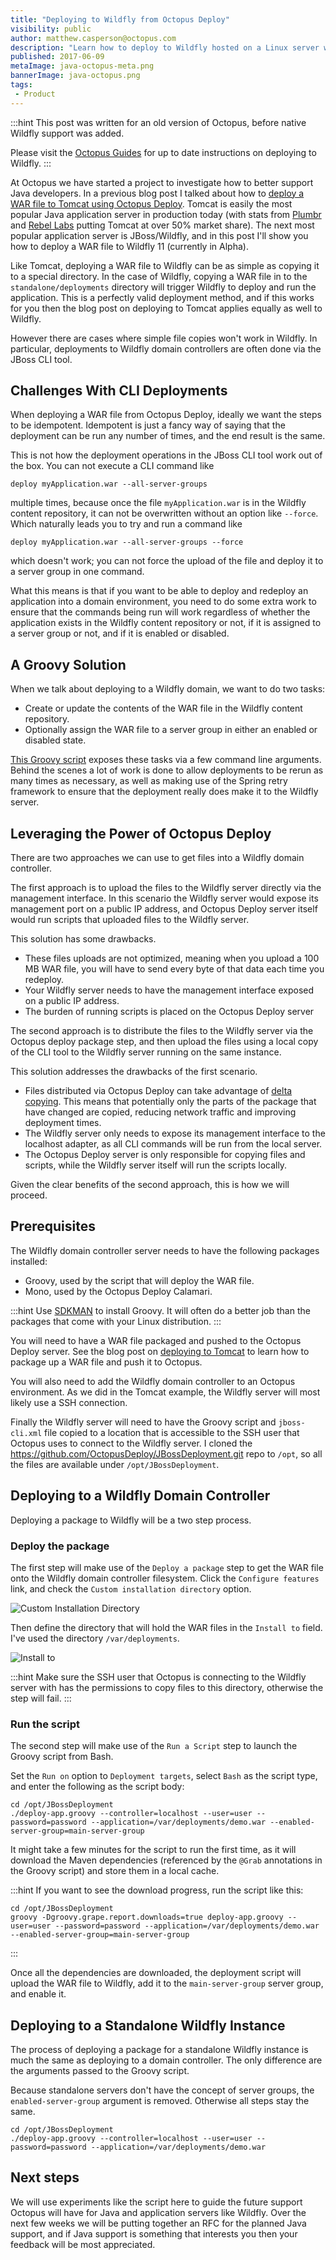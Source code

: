 ```yaml
---
title: "Deploying to Wildfly from Octopus Deploy"
visibility: public
author: matthew.casperson@octopus.com
description: "Learn how to deploy to Wildfly hosted on a Linux server with Octopus Deploy"
published: 2017-06-09
metaImage: java-octopus-meta.png
bannerImage: java-octopus.png
tags:
 - Product
---
```


:::hint
This post was written for an old version of Octopus, before native Wildfly support was added.

Please visit the [Octopus Guides](https://octopus.com/docs/guides?destination=WildFly) for up to date instructions on deploying to Wildfly.
:::

At Octopus we have started a project to investigate how to better support Java developers.  In a previous blog post I talked about how to [deploy a WAR file to Tomcat using Octopus Deploy](https://octopus.com/blog/octopus-tomcat).  Tomcat is easily the most popular Java application server in production today (with stats from [Plumbr](https://plumbr.eu/blog/java/most-popular-java-application-servers-2017-edition) and [Rebel Labs](https://zeroturnaround.com/rebellabs/java-tools-and-technologies-landscape-for-2014/8/) putting Tomcat at over 50% market share).  The next most popular application server is JBoss/Wildfly, and in this post I'll show you how to deploy a WAR file to Wildfly 11 (currently in Alpha).

Like Tomcat, deploying a WAR file to Wildfly can be as simple as copying it to a special directory. In the case of Wildfly, copying a WAR file in to the `standalone/deployments` directory will trigger Wildfly to deploy and run the application. This is a perfectly valid deployment method, and if this works for you then the blog post on deploying to Tomcat applies equally as well to Wildfly.

However there are cases where simple file copies won't work in Wildfly. In particular, deployments to Wildfly domain controllers are often done via the JBoss CLI tool.

## Challenges With CLI Deployments

When deploying a WAR file from Octopus Deploy, ideally we want the steps to be idempotent. Idempotent is just a fancy way of saying that the deployment can be run any number of times, and the end result is the same.

This is not how the deployment operations in the JBoss CLI tool work out of the box. You can not execute a CLI command like

```
deploy myApplication.war --all-server-groups
```

multiple times, because once the file `myApplication.war` is in the Wildfly content repository, it can not be overwritten without an option like `--force`. Which naturally leads you to try and run a command like

```
deploy myApplication.war --all-server-groups --force
```

which doesn't work; you can not force the upload of the file and deploy it to a server group in one command.

What this means is that if you want to be able to deploy and redeploy an application into a domain environment, you need to do some extra work to ensure that the commands being run will work regardless of whether the application exists in the Wildfly content repository or not, if it is assigned to a server group or not, and if it is enabled or disabled.

## A Groovy Solution

When we talk about deploying to a Wildfly domain, we want to do two tasks:

* Create or update the contents of the WAR file in the Wildfly content repository.
* Optionally assign the WAR file to a server group in either an enabled or disabled state.

[This Groovy script](https://github.com/OctopusDeploy/JBossDeployment/blob/master/deploy-app.groovy) exposes these tasks via a few command line arguments. Behind the scenes a lot of work is done to allow deployments to be rerun as many times as necessary, as well as making use of the Spring retry framework to ensure that the deployment really does make it to the Wildfly server.

## Leveraging the Power of Octopus Deploy

There are two approaches we can use to get files into a Wildfly domain controller.

The first approach is to upload the files to the Wildfly server directly via the management interface. In this scenario the Wildfly server would expose its management port on a public IP address, and Octopus Deploy server itself would run scripts that uploaded files to the Wildfly server.

This solution has some drawbacks.
* These files uploads are not optimized, meaning when you upload a 100 MB WAR file, you will have to send every byte of that data each time you redeploy.
* Your Wildfly server needs to have the management interface exposed on a public IP address.
* The burden of running scripts is placed on the Octopus Deploy server

The second approach is to distribute the files to the Wildfly server via the Octopus deploy package step, and then upload the files using a local copy of the CLI tool to the Wildfly server running on the same instance.

This solution addresses the drawbacks of the first scenario.
* Files distributed via Octopus Deploy can take advantage of [delta copying](https://octopus.com/docs/deploying-applications/delta-compression-for-package-transfers). This means that potentially only the parts of the package that have changed are copied, reducing network traffic and improving deployment times.
* The Wildfly server only needs to expose its management interface to the localhost adapter, as all CLI commands will be run from the local server.
* The Octopus Deploy server is only responsible for copying files and scripts, while the Wildfly server itself will run the scripts locally.

Given the clear benefits of the second approach, this is how we will proceed.

## Prerequisites

The Wildfly domain controller server needs to have the following packages installed:
* Groovy, used by the script that will deploy the WAR file.
* Mono, used by the Octopus Deploy Calamari.

:::hint
Use [SDKMAN](http://sdkman.io/) to install Groovy. It will often do a better job than the packages that come with your Linux distribution.
:::

You will need to have a WAR file packaged and pushed to the Octopus Deploy server. See the blog post on [deploying to Tomcat](https://octopus.com/blog/octopus-tomcat) to learn how to package up a WAR file and push it to Octopus.

You will also need to add the Wildfly domain controller to an Octopus environment. As we did in the Tomcat example, the Wildfly server will most likely use a SSH connection.

Finally the Wildfly server will need to have the Groovy script and `jboss-cli.xml` file copied to a location that is accessible to the SSH user that Octopus uses to connect to the Wildfly server. I cloned the https://github.com/OctopusDeploy/JBossDeployment.git repo to `/opt`, so all the files are available under `/opt/JBossDeployment`.

## Deploying to a Wildfly Domain Controller

Deploying a package to Wildfly will be a two step process.

### Deploy the package
The first step will make use of the `Deploy a package` step to get the WAR file onto the Wildfly domain controller filesystem. Click the `Configure features` link, and check the `Custom installation directory` option.

![Custom Installation Directory](custom-installation-directory.png)

Then define the directory that will hold the WAR files in the `Install to` field. I've used the directory `/var/deployments`.

![Install to](copy-war-file.png)

:::hint
Make sure the SSH user that Octopus is connecting to the Wildfly server with has the permissions to copy files to this directory, otherwise the step will fail.
:::

### Run the script
The second step will make use of the `Run a Script` step to launch the Groovy script from Bash.

Set the `Run on` option to `Deployment targets`, select `Bash` as the script type, and enter the following as the script body:

```
cd /opt/JBossDeployment
./deploy-app.groovy --controller=localhost --user=user --password=password --application=/var/deployments/demo.war --enabled-server-group=main-server-group
```

It might take a few minutes for the script to run the first time, as it will download the Maven dependencies (referenced by the `@Grab` annotations in the Groovy script) and store them in a local cache.

:::hint
If you want to see the download progress, run the script like this:

```
cd /opt/JBossDeployment
groovy -Dgroovy.grape.report.downloads=true deploy-app.groovy --user=user --password=password --application=/var/deployments/demo.war --enabled-server-group=main-server-group
```
:::

Once all the dependencies are downloaded, the deployment script will upload the WAR file to Wildfly, add it to the `main-server-group` server group, and enable it.

## Deploying to a Standalone Wildfly Instance
The process of deploying a package for a standalone Wildfly instance is much the same as deploying to a domain controller. The only difference are the arguments passed to the Groovy script.

Because standalone servers don't have the concept of server groups, the `enabled-server-group` argument is removed. Otherwise all steps stay the same.

```
cd /opt/JBossDeployment
./deploy-app.groovy --controller=localhost --user=user --password=password --application=/var/deployments/demo.war
```

## Next steps
We will use experiments like the script here to guide the future support Octopus will have for Java and application servers like Wildfly. Over the next few weeks we will be putting together an RFC for the planned Java support, and if Java support is something that interests you then your feedback will be most appreciated.
